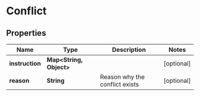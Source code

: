 

# Conflict


## Properties

| Name | Type | Description | Notes |
|------------ | ------------- | ------------- | -------------|
|**instruction** | **Map&lt;String, Object&gt;** |  |  [optional] |
|**reason** | **String** | Reason why the conflict exists |  [optional] |



